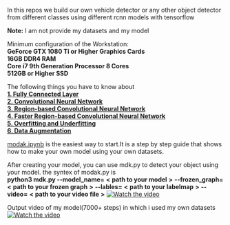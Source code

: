 In this repos we build our own vehicle detector or any other object detector from different classes using different rcnn models with tensorflow

**Note:** I am not provide my datasets and my model


Minimum configuration of the Workstation:<br />
    **GeForce GTX 1080 Ti or Higher Graphics Cards <br />
    16GB DDR4 RAM <br />
    Core i7 9th Generation Processor 8 Cores <br />
    512GB or Higher SSD** <br />

The following things you have to know about <br />
**[1. Fully Connected Layer](https://iq.opengenus.org/fully-connected-layer/)**<br />
**[2. Convolutional Neural Network](https://towardsdatascience.com/simple-introduction-to-convolutional-neural-networks-cdf8d3077bac)**<br />
**[3. Region-based Convolutional Neural Network](https://medium.com/coinmonks/review-r-cnn-object-detection-b476aba290d1)**<br />
**[4. Faster Region-based Convolutional Neural Network](https://medium.com/@smallfishbigsea/faster-r-cnn-explained-864d4fb7e3f8)**<br />
**[5. Overfitting and Underfitting](https://machinelearningmastery.com/overfitting-and-underfitting-with-machine-learning-algorithms/)**<br />
**[6. Data Augmentation](https://towardsdatascience.com/data-augmentation-experimentation-3e274504f04b)**<br />



[modak.ipynb](modak.ipynb) is the easiest way to start.It is a step by step guide that shows how to make your own model using your own datasets.


After creating your model, you can use mdk.py to detect your object using your model. the syntex of modak.py is <br />
**python3 mdk.py --model_name=** **<** **path to your model**  **>** **--frozen_graph=** **<** **path to your frozen graph** **>** **--lables=** **<** **path to your labelmap** **>** **--video=** **<** **path to your video file** **>**
[![Watch the video](https://asciinema.org/a/283927.png)](https://asciinema.org/a/283927)


Output video of my model(7000+ steps) in which i used my own datasets
[![Watch the video](http://img.youtube.com/vi/ljXKc8A_sf4/0.jpg)]( https://youtu.be/ljXKc8A_sf4 )


